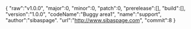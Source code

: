 {
  "raw":"v1.0.0",
  "major":0,
  "minor":0,
  "patch":0,
  "prerelease":[],
  "build":[],
  "version":"1.0.0",
  "codeName":"Buggy area1",
  "name":"support",
  "author":"sibaspage".
  "url":"http://www.sibaspage.com",
  "commit":8
  }
